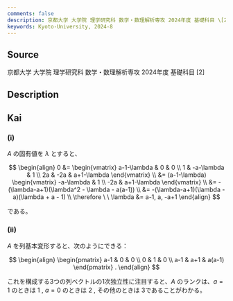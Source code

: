 ```yaml
---
comments: false
description: 京都大学 大学院 理学研究科 数学・数理解析専攻 2024年度 基礎科目 \[2\]
keywords: Kyoto-University, 2024-8
---
```


## Source
京都大学 大学院 理学研究科 数学・数理解析専攻 2024年度 基礎科目 \[2\]

## Description

## Kai
### (i)
$A$ の固有値を $\lambda$ とすると、

$$
\begin{align}
0
&= \begin{vmatrix}
a-1-\lambda & 0 & 0 \\ 1 & -a-\lambda & 1 \\ 2a & -2a & a+1-\lambda
\end{vmatrix}
\\
&= (a-1-\lambda)
\begin{vmatrix} -a-\lambda & 1 \\ -2a & a+1-\lambda \end{vmatrix}
\\
&= -(\lambda-a+1)(\lambda^2 - \lambda - a(a-1))
\\
&= -(\lambda-a+1)(\lambda - a)(\lambda + a - 1)
\\
\therefore \ \ 
\lambda &= a-1, a, -a+1
\end{align}
$$

である。

### (ii)

$A$ を列基本変形すると、次のようにできる：

$$
\begin{align}
\begin{pmatrix}
a-1 & 0 & 0 \\ 0 & 1 & 0 \\ a-1 & a+1 & a(a-1)
\end{pmatrix}
.
\end{align}
$$

これを構成する3つの列ベクトルの1次独立性に注目すると、$A$ のランクは、$a=1$ のときは $1$ , $a=0$ のときは $2$ , その他のときは $3$であることがわかる。